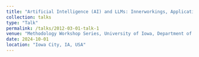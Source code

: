 ```yaml
---
title: "Artificial Intelligence (AI) and LLMs: Innerworkings, Applications and Ethics"
collection: talks
type: "Talk"
permalink: /talks/2012-03-01-talk-1
venue: "Methodology Workshop Series, University of Iowa, Department of Political Science"
date: 2024-10-01
location: "Iowa City, IA, USA"
---
```


